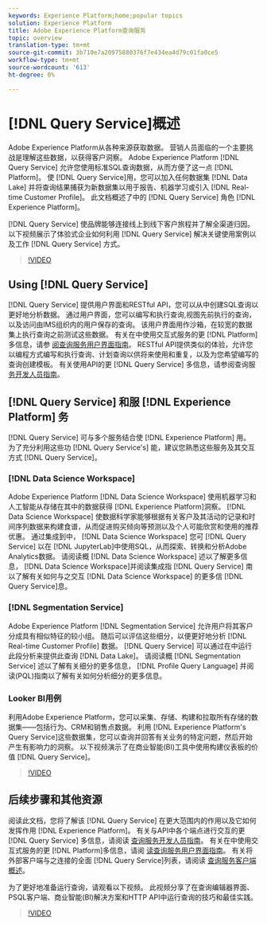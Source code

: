 ```yaml
---
keywords: Experience Platform;home;popular topics
solution: Experience Platform
title: Adobe Experience Platform查询服务
topic: overview
translation-type: tm+mt
source-git-commit: 3b710e7a20975880376f7e434ea4d79c01fa0ce5
workflow-type: tm+mt
source-wordcount: '613'
ht-degree: 0%

---
```



# [!DNL Query Service]概述

Adobe Experience Platform从各种来源获取数据。 营销人员面临的一个主要挑战是理解这些数据，以获得客户洞察。 Adobe Experience Platform [!DNL Query Service] 允许您使用标准SQL查询数据，从而方便了这一点 [!DNL Platform]。 使 [!DNL Query Service]用，您可以加入任何数据集 [!DNL Data Lake] 并将查询结果捕获为新数据集以用于报告、机器学习或引入 [!DNL Real-time Customer Profile]。 此文档概述了中的 [!DNL Query Service] 角色 [!DNL Experience Platform]。

[!DNL Query Service] 使品牌能够连接线上到线下客户旅程并了解全渠道归因。 以下视频展示了体验式企业如何利用 [!DNL Query Service] 解决关键使用案例以及工作 [!DNL Query Service] 方式。

>[!VIDEO](https://video.tv.adobe.com/v/29795?quality=12&learn=on)

## Using [!DNL Query Service]

[!DNL Query Service] 提供用户界面和RESTful API，您可以从中创建SQL查询以更好地分析数据。 通过用户界面，您可以编写和执行查询,视图先前执行的查询，以及访问由IMS组织内的用户保存的查询。 该用户界面用作沙箱，在较宽的数据集上执行查询之前测试这些数据。 有关在中使用交互式服务的更 [!DNL Platform] 多信息，请参 [阅查询服务用户界面指南](ui/overview.md)。 RESTful API提供类似的体验，允许您以编程方式编写和执行查询、计划查询以供将来使用和重复，以及为您希望编写的查询创建模板。 有关使用API的更 [!DNL Query Service] 多信息，请参阅查询服 [务开发人员指南](api/getting-started.md)。

## [!DNL Query Service] 和服 [!DNL Experience Platform] 务

[!DNL Query Service] 可与多个服务结合使 [!DNL Experience Platform] 用。 为了充分利用这些功 [!DNL Query Service's] 能，建议您熟悉这些服务及其交互方式 [!DNL Query Service]。

### [!DNL Data Science Workspace]

Adobe Experience Platform [!DNL Data Science Workspace] 使用机器学习和人工智能从存储在其中的数据获得 [!DNL Experience Platform]洞察。 [!DNL Data Science Workspace] 使数据科学家能够根据有关客户及其活动的记录和时间序列数据来构建食谱，从而促进购买倾向等预测以及个人可能欣赏和使用的推荐优惠。 通过集成到中， [!DNL Data Science Workspace] 您可 [!DNL Query Service] 以在 [!DNL JupyterLab]中使用SQL，从而探索、转换和分析Adobe Analytics数据。 请阅读概 [!DNL Data Science Workspace] 述以了解更多信息， [!DNL Data Science Workspace]并阅读集成指 [!DNL Query Service] 南以了解有关如何与之交互 [!DNL Data Science Workspace] 的更多信 [!DNL Query Service]息。

### [!DNL Segmentation Service]

Adobe Experience Platform [!DNL Segmentation Service] 允许用户将其客户分成具有相似特征的较小组。 随后可以评估这些细分，以便更好地分析 [!DNL Real-time Customer Profile] 数据。 [!DNL Query Service] 可以通过在中运行此段分析来提供此查询 [!DNL Data Lake]。 请阅读概 [!DNL Segmentation Service] 述以了解有关细分的更多信息， [!DNL Profile Query Language] 并阅读(PQL)指南以了解有关如何分析细分的更多信息。

### Looker BI用例

利用Adobe Experience Platform，您可以采集、存储、构建和拉取所有存储的数据集——包括行为、CRM和销售点数据。 利用 [!DNL Experience Platform's Query Service]这些数据集，您可以查询并回答有关业务的特定问题，然后开始产生有影响力的洞察。 以下视频演示了在商业智能(BI)工具中使用构建仪表板的价值 [!DNL Query Service]。

>[!VIDEO](https://video.tv.adobe.com/v/28981?quality=12&learn=on)

## 后续步骤和其他资源

阅读此文档，您将了解该 [!DNL Query Service] 在更大范围内的作用以及它如何发挥作用 [!DNL Experience Platform]。 有关与API中各个端点进行交互的更 [!DNL Query Service] 多信息，请阅读 [查询服务开发人员指南](api/getting-started.md)。 有关在中使用交互式服务的更 [!DNL Platform]多信息，请阅 [读查询服务用户界面指南](ui/overview.md)。 有关将外部客户端与之连接的全面 [!DNL Query Service]列表，请阅读 [查询服务客户端概述](clients/overview.md)。

为了更好地准备运行查询，请观看以下视频。 此视频分享了在查询编辑器界面、PSQL客户端、商业智能(BI)解决方案和HTTP API中运行查询的技巧和最佳实践。

>[!VIDEO](https://video.tv.adobe.com/v/29811?quality=12&learn=on)

